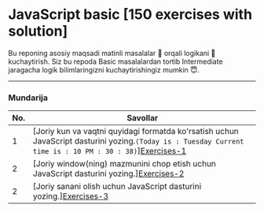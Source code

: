 # JavaScript basic [150 exercises with solution]

Bu reponing asosiy maqsadi matinli masalalar 🤔 orqali logikani 🧠 kuchaytirish. Siz bu repoda Basic masalalardan tortib Intermediate jaragacha logik bilimlaringizni kuchaytirishingiz mumkin 😇.

---

### Mundarija

| No. | Savollar                                                                                                                                             |
| --- | ---------------------------------------------------------------------------------------------------------------------------------------------------- |           
| 1   | [Joriy kun va vaqtni quyidagi formatda ko'rsatish uchun JavaScript dasturini yozing.`(Today is : Tuesday Current time is : 10 PM : 30 : 38)`][Exercises-1](https://github.com/sulaymonov2002/JavaScript-Exercises/tree/main/JavaScript-Basic-150/Exercises-1)                                                                                     |
| 2   | [Joriy window(ning) mazmunini chop etish uchun JavaScript dasturini yozing.][Exercises-2](https://github.com/sulaymonov2002/JavaScript-Exercises/tree/main/JavaScript-Basic-150Exercises-2)                          |                                                                              
| 2   | [Joriy sanani olish uchun JavaScript dasturini yozing.][Exercises-3](https://github.com/sulaymonov2002/JavaScript-Exercises/tree/main/JavaScript-Basic-150/Exercises-3)                          |